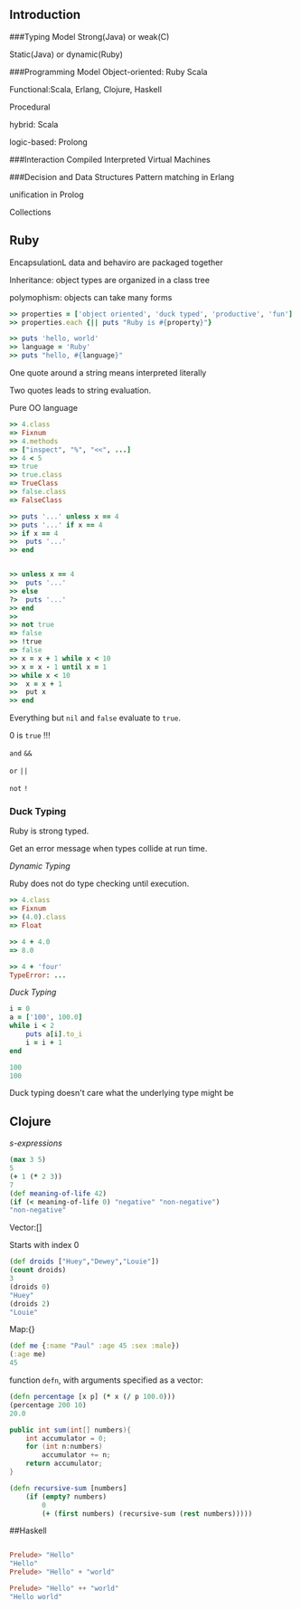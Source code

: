 
## Introduction

###Typing Model
Strong(Java) or weak(C)

Static(Java) or dynamic(Ruby)


###Programming Model
Object-oriented: Ruby Scala

Functional:Scala, Erlang, Clojure, Haskell

Procedural

hybrid: Scala

logic-based: Prolong

###Interaction
Compiled
Interpreted
Virtual Machines


###Decision and Data Structures
Pattern matching in Erlang

unification in Prolog

Collections



## Ruby

EncapsulationL data and behaviro are packaged together

Inheritance: object types are organized in a class tree

polymophism: objects can take many forms

```Ruby
>> properties = ['object oriented', 'duck typed', 'productive', 'fun']
>> properties.each {|| puts "Ruby is #{property}"}

```

```Ruby
>> puts 'hello, world'
>> language = 'Ruby'
>> puts "hello, #{language}"
```

One quote around a string means interpreted literally

Two quotes leads to string evaluation.

Pure OO language
```Ruby
>> 4.class
=> Fixnum
>> 4.methods
=> ["inspect", "%", "<<", ...]
>> 4 < 5
=> true
>> true.class
=> TrueClass
>> false.class
=> FalseClass

>> puts '...' unless x == 4
>> puts '...' if x == 4
>> if x == 4
>> 	puts '...'
>> end


>> unless x == 4
>>	puts '...'
>> else
?>	puts '...'
>> end
>>
>> not true
=> false
>> !true
=> false
>> x = x + 1 while x < 10
>> x = x - 1 until x = 1
>> while x < 10
>>	x = x + 1
>>	put x
>> end
```

Everything but `nil` and `false` evaluate to `true`.

0 is `true` !!!

`and`  `&&`

`or`  `||`

`not`  `!`

### Duck Typing
Ruby is strong typed.

Get an error message when types collide at run time.

*Dynamic Typing*

Ruby does not do type checking until execution.


```Ruby
>> 4.class
=> Fixnum
>> (4.0).class
=> Float

>> 4 + 4.0
=> 8.0

>> 4 + 'four'
TypeError: ...

```

*Duck Typing*

```Ruby
i = 0
a = ['100', 100.0]
while i < 2
	puts a[i].to_i
	i = i + 1
end

100
100
```

Duck typing doesn't care what the underlying type might be

## Clojure
*s-expressions*

```Clojure
(max 3 5)
5
(+ 1 (* 2 3))
7
(def meaning-of-life 42)
(if (< meaning-of-life 0) "negative" "non-negative")
"non-negative"
```
Vector:[]

Starts with index 0
```Clojure
(def droids ["Huey","Dewey","Louie"])
(count droids)
3
(droids 0)
"Huey"
(droids 2)
"Louie"
```

Map:{}

```Clojure
(def me {:name "Paul" :age 45 :sex :male})
(:age me)
45
```

function `defn`, with arguments specified as a vector:

```Clojure
(defn percentage [x p] (* x (/ p 100.0)))
(percentage 200 10)
20.0
```
```java
public int sum(int[] numbers){
	int accumulator = 0;
	for (int n:numbers)
		accumulator += n;
	return accumulator;
}
```

```clojure
(defn recursive-sum [numbers]
	(if (empty? numbers)
		0
		(+ (first numbers) (recursive-sum (rest numbers)))))
```
##Haskell
```Haskell

Prelude> "Hello"
"Hello"
Prelude> "Hello" + "world"

Prelude> "Hello" ++ "world"
"Hello world"

